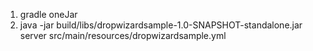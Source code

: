 1. gradle oneJar
1. java -jar build/libs/dropwizardsample-1.0-SNAPSHOT-standalone.jar server src/main/resources/dropwizardsample.yml
